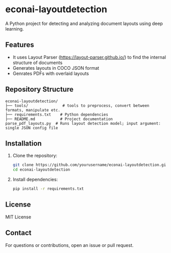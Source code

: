 # econai-layoutdetection

A Python project for detecting and analyzing document layouts using deep learning.

## Features

- It uses Layout Parser (https://layout-parser.github.io/) to find the internal structure of documents 
- Generates layouts in COCO JSON format
- Genrates PDFs with overlaid layouts

## Repository Structure

```
econai-layoutdetection/
├── tools/               # tools to preprocess, convert between formats, manipulate etc.
├── requirements.txt    # Python dependencies
├── README.md           # Project documentation
parse_pdf_layouts.py  # Runs layout detection model; input argument: single JSON config file
```

## Installation

1. Clone the repository:
    ```bash
    git clone https://github.com/yourusername/econai-layoutdetection.git
    cd econai-layoutdetection
    ```
2. Install dependencies:
    ```bash
    pip install -r requirements.txt
    ```

## License

MIT License

## Contact

For questions or contributions, open an issue or pull request.